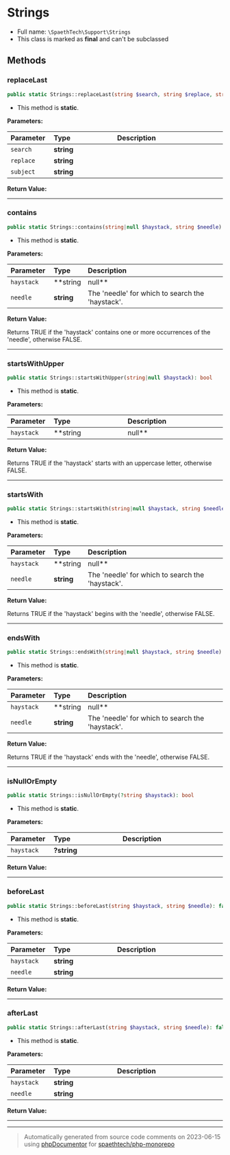 # Strings





* Full name: `\SpaethTech\Support\Strings`
* This class is marked as **final** and can't be subclassed



## Methods

### replaceLast



```php
public static Strings::replaceLast(string $search, string $replace, string $subject): string
```



* This method is **static**.




**Parameters:**

| Parameter  | Type  | Description  |
|:-----------|:------|:-------------|
| `search` | **string** |  |
| `replace` | **string** |  |
| `subject` | **string** |  |


**Return Value:**





---
### contains



```php
public static Strings::contains(string|null $haystack, string $needle): bool
```



* This method is **static**.




**Parameters:**

| Parameter  | Type  | Description  |
|:-----------|:------|:-------------|
| `haystack` | **string|null** | The &#039;haystack&#039; for which to check occurrences of the &#039;needle&#039;. |
| `needle` | **string** | The &#039;needle&#039; for which to search the &#039;haystack&#039;. |


**Return Value:**

Returns TRUE if the 'haystack' contains one or more occurrences of the 'needle', otherwise FALSE.



---
### startsWithUpper



```php
public static Strings::startsWithUpper(string|null $haystack): bool
```



* This method is **static**.




**Parameters:**

| Parameter  | Type  | Description  |
|:-----------|:------|:-------------|
| `haystack` | **string|null** | The &#039;haystack&#039; for which to examine the first character. |


**Return Value:**

Returns TRUE if the 'haystack' starts with an uppercase letter, otherwise FALSE.



---
### startsWith



```php
public static Strings::startsWith(string|null $haystack, string $needle): bool
```



* This method is **static**.




**Parameters:**

| Parameter  | Type  | Description  |
|:-----------|:------|:-------------|
| `haystack` | **string|null** | The &#039;haystack&#039; for which to examine the beginning character(s). |
| `needle` | **string** | The &#039;needle&#039; for which to search the &#039;haystack&#039;. |


**Return Value:**

Returns TRUE if the 'haystack' begins with the 'needle', otherwise FALSE.



---
### endsWith



```php
public static Strings::endsWith(string|null $haystack, string $needle): bool
```



* This method is **static**.




**Parameters:**

| Parameter  | Type  | Description  |
|:-----------|:------|:-------------|
| `haystack` | **string|null** | The &#039;haystack&#039; for which to examine the ending character(s). |
| `needle` | **string** | The &#039;needle&#039; for which to search the &#039;haystack&#039;. |


**Return Value:**

Returns TRUE if the 'haystack' ends with the 'needle', otherwise FALSE.



---
### isNullOrEmpty



```php
public static Strings::isNullOrEmpty(?string $haystack): bool
```



* This method is **static**.




**Parameters:**

| Parameter  | Type  | Description  |
|:-----------|:------|:-------------|
| `haystack` | **?string** |  |


**Return Value:**





---
### beforeLast



```php
public static Strings::beforeLast(string $haystack, string $needle): false|string
```



* This method is **static**.




**Parameters:**

| Parameter  | Type  | Description  |
|:-----------|:------|:-------------|
| `haystack` | **string** |  |
| `needle` | **string** |  |


**Return Value:**





---
### afterLast



```php
public static Strings::afterLast(string $haystack, string $needle): false|string
```



* This method is **static**.




**Parameters:**

| Parameter  | Type  | Description  |
|:-----------|:------|:-------------|
| `haystack` | **string** |  |
| `needle` | **string** |  |


**Return Value:**





---


---
> Automatically generated from source code comments on 2023-06-15 using
> [phpDocumentor](http://www.phpdoc.org/) for [spaethtech/php-monorepo](https://github.com/spaethtech/php-monorepo)

<style>
/* Remove padding and background in <code> used in the structs title */
h2 code,
h3 code,
h4 code,
h5 code {
    background: none !important;
    padding: 0 !important;
}

table {
    width: 100%;
    display: table;
}

thead > tr > th {
    text-align: left;
}

thead > tr > th:first-child {
    width: 20%;
}

/* Remove padding and background in <code> used in the tables */
td code,
th code {
    background: none;
    padding: 0;
}
</style>
